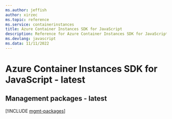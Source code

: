 ```yaml
---
ms.author: jeffish
author: xirzec
ms.topic: reference
ms.service: containerinstances
title: Azure Container Instances SDK for JavaScript
description: Reference for Azure Container Instances SDK for JavaScript
ms.devlang: javascript
ms.data: 11/11/2022
---
```

# Azure Container Instances SDK for JavaScript - latest

## Management packages - latest
[!INCLUDE [mgmt-packages](container-instances-mgmt-index.md)]